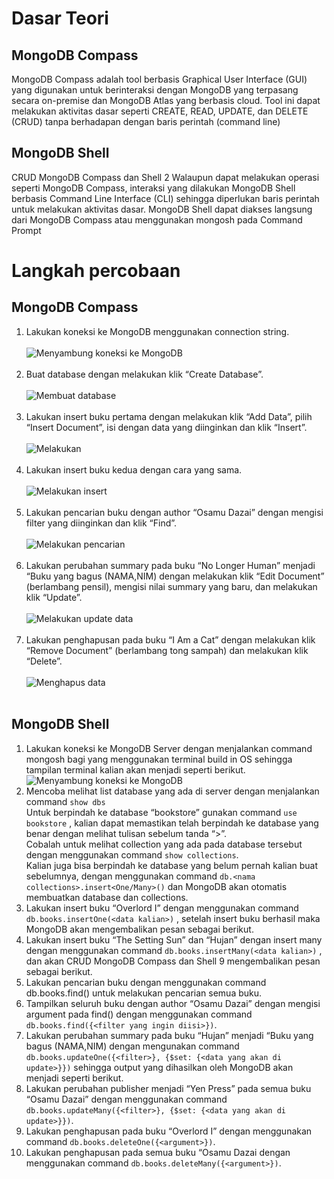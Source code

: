 # Dasar Teori

## MongoDB Compass

MongoDB Compass adalah tool berbasis Graphical User Interface (GUI) yang
digunakan untuk berinteraksi dengan MongoDB yang terpasang secara on-premise dan
MongoDB Atlas yang berbasis cloud. Tool ini dapat melakukan aktivitas dasar seperti
CREATE, READ, UPDATE, dan DELETE (CRUD) tanpa berhadapan dengan baris
perintah (command line)

## MongoDB Shell

CRUD MongoDB Compass dan Shell 2
Walaupun dapat melakukan operasi seperti MongoDB Compass, interaksi yang
dilakukan MongoDB Shell berbasis Command Line Interface (CLI) sehingga diperlukan
baris perintah untuk melakukan aktivitas dasar. MongoDB Shell dapat diakses langsung
dari MongoDB Compass atau menggunakan mongosh pada Command Prompt 

# Langkah percobaan

## MongoDB Compass
1. Lakukan koneksi ke MongoDB menggunakan connection string. <br><br>
![Menyambung koneksi ke MongoDB](../Screenshot/1.jpeg) <br><br>
2. Buat database dengan melakukan klik “Create Database”. <br><br>
![Membuat database](../Screenshot/2.jpeg) <br><br>
3. Lakukan insert buku pertama dengan melakukan klik “Add Data”, pilih “Insert Document”, isi dengan data yang diinginkan dan klik “Insert”. <br><br>
![Melakukan](../Screenshot/3.jpeg) <br><br>
4. Lakukan insert buku kedua dengan cara yang sama. <br><br>
![Melakukan insert](../Screenshot/4.jpeg) <br><br>
5. Lakukan pencarian buku dengan author “Osamu Dazai” dengan mengisi filter yang diinginkan dan klik “Find”. <br><br>
![Melakukan pencarian](../Screenshot/5.jpeg) <br><br>
6. Lakukan perubahan summary pada buku “No Longer Human” menjadi “Buku yang bagus (NAMA,NIM) dengan melakukan klik “Edit Document” (berlambang pensil), mengisi nilai summary yang baru, dan melakukan klik “Update”. <br><br>
![Melakukan update data](../Screenshot/6.jpeg) <br><br>
7. Lakukan penghapusan pada buku “I Am a Cat” dengan melakukan klik “Remove Document” (berlambang tong sampah) dan melakukan klik “Delete”. <br><br>
![Menghapus data ](../Screenshot/7.jpeg) <br><br>

## MongoDB Shell
1. Lakukan koneksi ke MongoDB Server dengan menjalankan command mongosh bagi yang menggunakan terminal build in OS sehingga tampilan terminal kalian akan menjadi seperti berikut. <br>
![Menyambung koneksi ke MongoDB](../Screenshot/8.jpeg) <br>
2. Mencoba melihat list database yang ada di server dengan menjalankan command ```show dbs``` <br>
   Untuk berpindah ke database “bookstore” gunakan command ```use bookstore``` , kalian dapat memastikan telah berpindah ke database yang benar dengan melihat tulisan sebelum tanda “>”. <br>
   Cobalah untuk melihat collection yang ada pada database tersebut dengan menggunakan command ```show collections```. <br>
   Kalian juga bisa berpindah ke database yang belum pernah kalian buat sebelumnya, dengan menggunakan command ```db.<nama 
collections>.insert<One/Many>()``` dan MongoDB akan otomatis membuatkan database dan collections.
3. Lakukan insert buku “Overlord I” dengan menggunakan command ```db.books.insertOne(<data kalian>)``` , setelah insert buku berhasil maka MongoDB akan mengembalikan pesan sebagai berikut.
4. Lakukan insert buku “The Setting Sun” dan “Hujan” dengan insert many dengan menggunakan command ```db.books.insertMany(<data kalian>)``` , dan akan CRUD MongoDB Compass dan Shell 9 mengembalikan pesan sebagai berikut.
5. Lakukan pencarian buku dengan menggunakan command db.books.find() untuk melakukan pencarian semua buku.
6. Tampilkan seluruh buku dengan author “Osamu Dazai” dengan mengisi argument pada find() dengan menggunakan command ```db.books.find({<filter yang ingin diisi>})```.
7. Lakukan perubahan summary pada buku “Hujan” menjadi “Buku yang bagus (NAMA,NIM) dengan mengunakan command ```db.books.updateOne({<filter>}, {$set: {<data yang akan di update>}})``` sehingga output yang dihasilkan oleh MongoDB akan menjadi seperti berikut.
8. Lakukan perubahan publisher menjadi “Yen Press” pada semua buku “Osamu Dazai” dengan menggunakan command ```db.books.updateMany({<filter>}, {$set: {<data yang akan di update>}})```.
9. Lakukan penghapusan pada buku “Overlord I” dengan menggunakan command ```db.books.deleteOne({<argument>})```.
10. Lakukan penghapusan pada semua buku “Osamu Dazai dengan menggunakan command ```db.books.deleteMany({<argument>})```.
